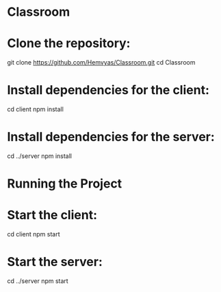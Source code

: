 # Classroom
 
# Clone the repository:

git clone https://github.com/Hemvyas/Classroom.git
cd Classroom

# Install dependencies for the client:
cd client
npm install

# Install dependencies for the server:
cd ../server
npm install

# Running the Project
# Start the client:
cd client
npm start

# Start the server:
cd ../server
npm start

